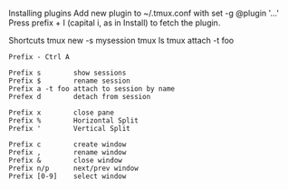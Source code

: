 Installing plugins
	Add new plugin to ~/.tmux.conf with set -g @plugin '...'
	Press prefix + I (capital i, as in Install) to fetch the plugin.

Shortcuts
	tmux new -s mysession
	tmux ls
	tmux attach -t foo

	Prefix - Ctrl A

	Prefix s		show sessions
	Prefix $ 		rename session
	Prefix a -t foo	attach to session by name
	Prefex d		detach from session

	Prefix x		close pane
	Prefix %		Horizontal Split
	Prefix '		Vertical Split

	Prefix c 		create window
	Prefix , 		rename window
	Prefix &		close window
	Prefix n/p		next/prev window
	Prefix [0-9]	select window
